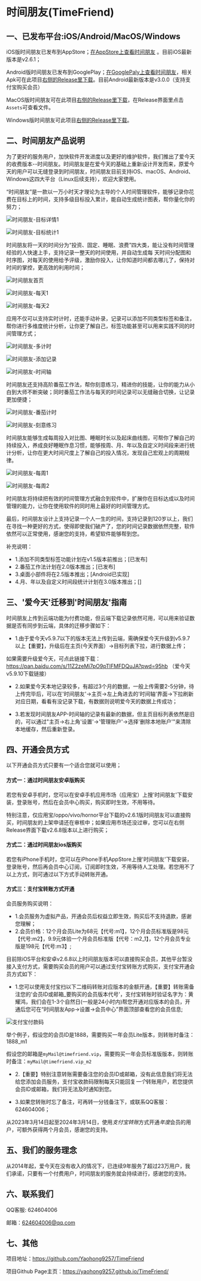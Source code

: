 # 时间朋友(TimeFriend)

## 一、已发布平台:iOS/Android/MacOS/Windows

iOS版时间朋友已发布到AppStore；[在AppStore上查看时间朋友](https://apps.apple.com/cn/app/%E6%97%B6%E9%97%B4%E6%9C%8B%E5%8F%8B/id6444887169?l=en) 。目前iOS最新版本是v2.6.1；

Android版时间朋友已发布到GooglePlay；[在GooglePaly上查看时间朋友](https://play.google.com/store/apps/details?id=vip.timefriend.timefriend)，相关Apk可在此项目[右侧的Release里下载](https://github.com/Yaohong9257/TimeFriend/releases)。目前Android最新版本是v3.0.0（支持支付宝购买会员）


MacOS版时间朋友可在此项目[右侧的Release里下载](https://github.com/Yaohong9257/TimeFriend/releases)，在Release界面里点击`Assets`可查看文件。


Windows版时间朋友可此项目[右侧的Release里下载](https://github.com/Yaohong9257/TimeFriend/releases)。


## 二、时间朋友产品说明

为了更好的服务用户，加快软件开发进度以及更好的维护软件，我们推出了爱今天的收费版本--时间朋友。时间朋友是在爱今天的基础上重新设计开发而来，原爱今天的用户可以无缝登录到时间朋友，时间朋友目前支持iOS、macOS、Android、Windows这四大平台（Linux后续支持），欢迎大家使用。



“时间朋友”是一款以一万小时天才理论为主导的个人时间管理软件，能够记录你花费在目标上的时间，支持多级目标投入累计，能自动生成统计图表，帮你量化你的努力；

![时间朋友-目标详情1](https://github.com/Yaohong9257/TimeFriend/blob/main/public/imgs/screenshot/4_0.png?raw=true)

![时间朋友-目标统计1](https://github.com/Yaohong9257/TimeFriend/blob/main/public/imgs/screenshot/4_1.png?raw=true)

时间朋友将一天的时间分为“投资、固定、睡眠、浪费”四大类，能让没有时间管理经验的人快速上手，支持记录一整天的时间使用，并自动生成每
天时间分配图和时序图，对每天的使用给予评级，激励你投入，让你知道时间都去哪儿了，保持对时间的掌控，更高效的利用时间；

![时间朋友首页](https://github.com/Yaohong9257/TimeFriend/blob/main/public/imgs/screenshot/1.png?raw=true)

![时间朋友-每天1](https://github.com/Yaohong9257/TimeFriend/blob/main/public/imgs/screenshot/7_0.png?raw=true)

![时间朋友-每天2](https://github.com/Yaohong9257/TimeFriend/blob/main/public/imgs/screenshot/7_1.png?raw=true)


应用不仅可以支持实时计时，还能手动补录，记录可以添加不同类型标签和备注，帮你进行多维度统计分析，让你更了解自己，标签功能甚至可以用来实践不同的时间管理方式；

![时间朋友-多计时](https://github.com/Yaohong9257/TimeFriend/blob/main/public/imgs/screenshot/2.png?raw=true)

![时间朋友-添加记录](https://github.com/Yaohong9257/TimeFriend/blob/main/public/imgs/screenshot/3_0.png?raw=true)

![时间朋友-时间轴](https://github.com/Yaohong9257/TimeFriend/blob/main/public/imgs/screenshot/3_1.png?raw=true)


时间朋友还支持高阶番茄工作法，帮你刻意练习，精进你的技能，让你的能力从小白到大师不断突破；同时番茄工作法与每天的时间记录可以无缝融合切换，让记录更加便捷；

![时间朋友-番茄计时](https://github.com/Yaohong9257/TimeFriend/blob/main/public/imgs/screenshot/6_0.png?raw=true)

![时间朋友-刻意练习](https://github.com/Yaohong9257/TimeFriend/blob/main/public/imgs/screenshot/6_2.png?raw=true)


时间朋友能够生成每周投入对比图、睡眠时长以及起床曲线图，可帮你了解自己的持续投入，养成良好睡眠作息习惯，能够按周、月、年以及自定义时间段来进行统计分析，让你在更大时间尺度上了解自己的投入情况，发现自己宏观上的周期规律。


![时间朋友-每周1](https://github.com/Yaohong9257/TimeFriend/blob/main/public/imgs/screenshot/8_0.png?raw=true)

![时间朋友-每周2](https://github.com/Yaohong9257/TimeFriend/blob/main/public/imgs/screenshot/8_1.png?raw=true)


时间朋友将持续把有效的时间管理方式融合到软件中，扩展你在目标达成以及时间管理的能力，让你在使用软件的同时用上最好的时间管理方式。

最后，时间朋友设计上支持记录一个人一生的时间，支持记录到120岁以上，我们在寻找一种更好的方式，使得即使我们破产了，您的时间记录数据依然完整，软件依然可以正常使用，感谢您的支持，希望软件能够帮到您。


补充说明：
* 1.添加不同类型标签功能计划在v1.5版本前推出；[已发布]
* 2.番茄工作法计划在2.0版本推出；[已发布]
* 3.桌面小部件将在2.5版本推出；[Android已实现]
* 4.月、年以及自定义时间段统计计划在3.0版本推出；[]



## 三、'爱今天'迁移到'时间朋友'指南

时间朋友上传到云端功能为付费功能，但云端下载记录依然可用，可以用来验证数据是否有同步到云端，具体的迁移步骤如下：

* 1.由于爱今天v5.9.7以下的版本无法上传到云端，需确保爱今天升级到v5.9.7以上【重要】，升级后在主页(今天界面）->目标列表下拉，进行数据上传；

如果需要升级爱今天，可点此链接下载：https://pan.baidu.com/s/11Z2zeMi7pO9pTlFMFDQuJA?pwd=95hb （爱今天v5.9.10下载链接）

* 2.如果爱今天本地记录较多，有超过3个月的数据，一般上传需要2-5分钟，待上传完毕后，可以在'时间朋友'->主页->左上角进去的'时间轴'界面->下拉刷新对应日期，看看有没记录下载，有数据则说明爱今天的数据上传成功；

* 3.若发现时间朋友APP-时间轴的记录有最新的数据，但主页目标列表依然是旧的，可以通过"主页->右上角'设置'->'管理账户'->选择'删除本地账户'"来清除本地缓存，然后重新登录。


## 四、开通会员方式

以下开通会员方式只要有一个适合您就可以使用；

#### 方式一：通过时间朋友安卓版购买

若您有安卓手机时，您可以在安卓手机应用市场（应用宝）上搜'时间朋友'下载安装，登录账号，然后在会员中心购买，购买即时生效，不用等待。

特别注意，仅应用宝/oppo/vivo/hornor平台下载的v2.6.1版时间朋友可以直接购买，时间朋友的上架申请还在审核中；如果应用市场还没过审，您可以在右侧Release界面下载v2.6.8版本以上进行购买；

#### 方式二：通过时间朋友ios版购买

若您有iPhone手机时，您可以在iPhone手机AppStore上搜'时间朋友'下载安装，登录账号，然后再会员中心订阅，订阅即时生效，不用等待人工处理。若您用不了以上方式，则可通过以下方式手动转账开通。

#### 方式三：支付宝转账方式开通

会员服务购买说明：
* 1.会员服务为虚拟产品，开通会员后权益立即生效，购买后不支持退款，感谢您理解；
* 2.会员价格：12个月会员Lite为68元【代号:m1】，12个月会员标准版是98元【代号:m2】，9.9元体验一个月会员标准版【代号：m2_1】，12个月会员专业版是198元【代号:m3】; 


目前除iOS平台和安卓v2.6.8以上时间朋友版本可以直接购买会员，其他平台暂没接入支付方式，需要购买会员的用户可以通过支付宝转账方式购买，支付宝开通会员方式如下：

* 1.您可以使用支付宝扫以下二维码转账对应版本的金额开通，【重要】转账需备注您的'会员ID或邮箱_要购买的会员版本代号'，支付宝转账时验证名字为：黄耀鸿，我们会在1-3个自然日(一般是24小时内)帮您开通对应版本的会员，开通后您可在“时间朋友App->设置->会员中心”界面顶部查看您的会员信息; 

![支付宝付款码](https://github.com/Yaohong9257/TimeFriend/blob/main/public/imgs/paycode/alipay_code.jpg?raw=true)

举个例子，假设您的会员ID是1888，需要购买一年会员Lite版本，则转账时备注：1888_m1

假设您的邮箱是`myMail@timefriend.vip`，需要购买一年会员标准版版本，则转账时备注：`myMail@timefriend.vip_m2`


* 2.【重要】特别注意转账需要备注您的会员ID或邮箱，没有此信息我们将无法给您添加会员服务，支付宝收款码限制每天只能回复*一个*转账用户，若您提供会员ID或邮箱，我们将无法及时通知到您。

* 3.如果您转账时忘了备注，可再转一分钱备注下，或联系QQ客服：624604006；


从2023年3月14日起至2024年3月14日，使用*支付宝转账*方式开通*年度*会员的用户，可额外获得两个月会员，感谢您的支持。


## 五、我们的服务理念

从2014年起，爱今天在没有收入的情况下，已连续9年服务了超过23万用户，我们承诺，只要有一个付费用户，时间朋友的服务就会持续进行，感谢您的支持。


## 六、联系我们

QQ客服: 624604006

邮箱：624604006@qq.com

## 七、其他

项目地址：https://github.com/Yaohong9257/TimeFriend

项目Github Page主页：https://yaohong9257.github.io/TimeFriend/



